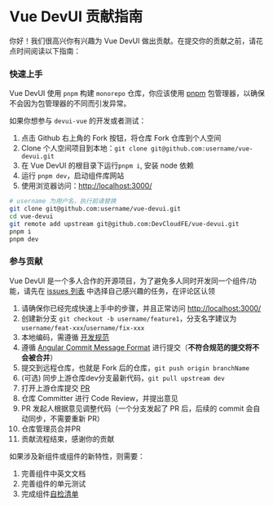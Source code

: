 # Vue DevUI 贡献指南

你好！我们很高兴你有兴趣为 Vue DevUI 做出贡献。在提交你的贡献之前，请花点时间阅读以下指南：

### 快速上手

Vue DevUI 使用 `pnpm` 构建 `monorepo` 仓库，你应该使用 [pnpm](https://www.pnpm.cn/) 包管理器，以确保不会因为包管理器的不同而引发异常。

如果你想参与 `devui-vue` 的开发或者测试：

1. 点击 Github 右上角的 Fork 按钮，将仓库 Fork 仓库到个人空间
2. Clone 个人空间项目到本地：`git clone git@github.com:username/vue-devui.git`
3. 在 Vue DevUI 的根目录下运行`pnpm i`, 安装 node 依赖
4. 运行 `pnpm dev`，启动组件库网站
5. 使用浏览器访问：[http://localhost:3000/](http://localhost:3000/)

```bash
# username 为用户名，执行前请替换
git clone git@github.com:username/vue-devui.git
cd vue-devui
git remote add upstream git@github.com:DevCloudFE/vue-devui.git
pnpm i
pnpm dev
```

### 参与贡献

Vue DevUI 是一个多人合作的开源项目，为了避免多人同时开发同一个组件/功能，请先在 [issues 列表](https://github.com/DevCloudFE/vue-devui/issues) 中选择自己感兴趣的任务，在评论区认领

1. 请确保你已经完成快速上手中的步骤，并且正常访问 [http://localhost:3000/](http://localhost:3000/)
2. 创建新分支 `git checkout -b username/feature1`，分支名字建议为`username/feat-xxx`/`username/fix-xxx`
3. 本地编码，需遵循 [开发规范](/contributing/development-specification/)
4. 遵循 [Angular Commit Message Format](https://github.com/angular/angular/blob/master/CONTRIBUTING.md#commit) 进行提交（**不符合规范的提交将不会被合并**）
5. 提交到远程仓库，也就是 Fork 后的仓库，`git push origin branchName`
6. (可选) 同步上游仓库dev分支最新代码，`git pull upstream dev`
7. 打开上游仓库提交 [PR](https://github.com/DevCloudFE/vue-devui/pulls)
8.  仓库 Committer 进行 Code Review，并提出意见
9.  PR 发起人根据意见调整代码（一个分支发起了 PR 后，后续的 commit 会自动同步，不需要重新 PR）
10.  仓库管理员合并PR
11.  贡献流程结束，感谢你的贡献

如果涉及新组件或组件的新特性，则需要：

1. 完善组件中英文文档
2. 完善组件的单元测试
3. 完成组件[自检清单](https://github.com/DevCloudFE/vue-devui/wiki/%E7%BB%84%E4%BB%B6%E8%87%AA%E6%A3%80%E6%B8%85%E5%8D%95)
